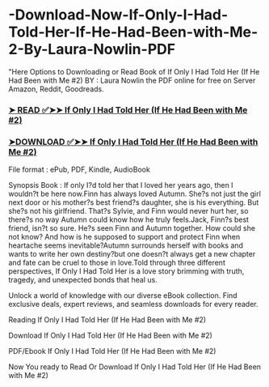 # -Download-Now-If-Only-I-Had-Told-Her-If-He-Had-Been-with-Me-2-By-Laura-Nowlin-PDF

"Here Options to Downloading or Read Book of If Only I Had Told Her (If He Had Been with Me #2) BY : Laura Nowlin the PDF online for free on Server Amazon, Reddit, Goodreads.

### [➤ READ ✅➤➤ If Only I Had Told Her (If He Had Been with Me #2)](https://en.ebooksteach.xyz/?book=64645812-if-only-i-had-told-her)
### [➤DOWNLOAD ✅➤➤ If Only I Had Told Her (If He Had Been with Me #2)](https://en.ebooksteach.xyz/?book=64645812-if-only-i-had-told-her)

File format : ePub, PDF, Kindle, AudioBook

Synopsis Book : If only I?d told her that I loved her years ago, then I wouldn?t be here now.Finn has always loved Autumn. She?s not just the girl next door or his mother?s best friend?s daughter, she is his everything. But she?s not his girlfriend. That?s Sylvie, and Finn would never hurt her, so there?s no way Autumn could know how he truly feels.Jack, Finn?s best friend, isn?t so sure. He?s seen Finn and Autumn together. How could she not know? And how is he supposed to support and protect Finn when heartache seems inevitable?Autumn surrounds herself with books and wants to write her own destiny?but one doesn?t always get a new chapter and fate can be cruel to those in love.Told through three different perspectives, If Only I Had Told Her is a love story brimming with truth, tragedy, and unexpected bonds that heal us.

Unlock a world of knowledge with our diverse eBook collection. Find exclusive deals, expert reviews, and seamless downloads for every reader.

Reading If Only I Had Told Her (If He Had Been with Me #2)

Download If Only I Had Told Her (If He Had Been with Me #2)

PDF/Ebook If Only I Had Told Her (If He Had Been with Me #2)

Now You ready to Read Or Download If Only I Had Told Her (If He Had Been with Me #2)
